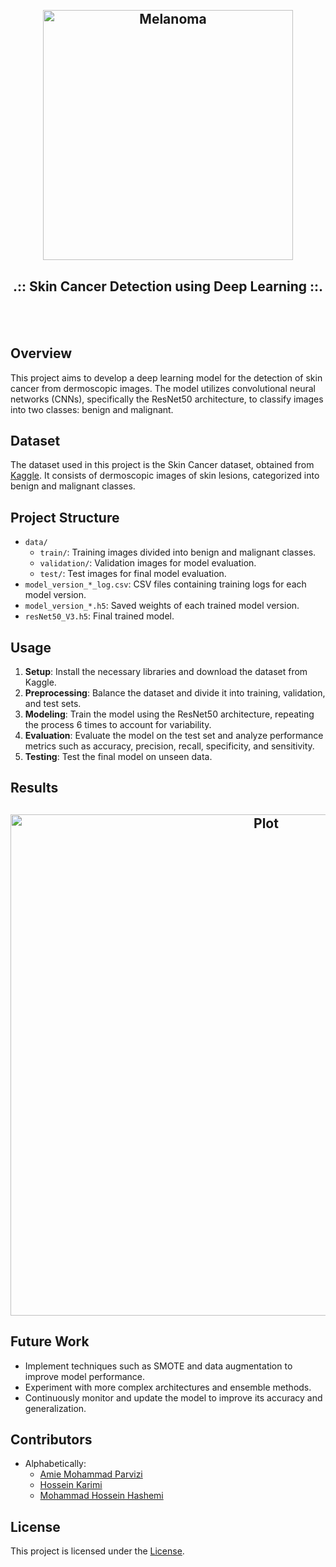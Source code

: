 <h2 align="center">
  <br>
  <a href="https://github.com/mrl-hsl"><img src="https://github.com/Awrsha/MRL-HSL-Humanoid-Robot-Projects/assets/89135083/be030efa-3400-432b-9e76-376f071daadf" alt="Melanoma" width="400"></a>
  <br>
  <b><h4 align="center">.:: Skin Cancer Detection using Deep Learning ::.</h4></b>
  <br>
</h2>

## Overview
This project aims to develop a deep learning model for the detection of skin cancer from dermoscopic images. The model utilizes convolutional neural networks (CNNs), specifically the ResNet50 architecture, to classify images into two classes: benign and malignant.

## Dataset
The dataset used in this project is the Skin Cancer dataset, obtained from [Kaggle](https://www.kaggle.com/amirmohammadparvizi/skin-canser-b584m584). It consists of dermoscopic images of skin lesions, categorized into benign and malignant classes.

## Project Structure
- `data/`
  - `train/`: Training images divided into benign and malignant classes.
  - `validation/`: Validation images for model evaluation.
  - `test/`: Test images for final model evaluation.
- `model_version_*_log.csv`: CSV files containing training logs for each model version.
- `model_version_*.h5`: Saved weights of each trained model version.
- `resNet50_V3.h5`: Final trained model.

## Usage
1. **Setup**: Install the necessary libraries and download the dataset from Kaggle.
2. **Preprocessing**: Balance the dataset and divide it into training, validation, and test sets.
3. **Modeling**: Train the model using the ResNet50 architecture, repeating the process 6 times to account for variability.
4. **Evaluation**: Evaluate the model on the test set and analyze performance metrics such as accuracy, precision, recall, specificity, and sensitivity.
5. **Testing**: Test the final model on unseen data.

## Results
<h2 align="center">
  <img width="802" alt="Plot" src="https://github.com/MHosseinHashemi/Skin_Cancer/assets/90381570/7b2d7f30-763a-4ce7-a8d2-4a5d5fa00a37">
</h2>



## Future Work
- Implement techniques such as SMOTE and data augmentation to improve model performance.
- Experiment with more complex architectures and ensemble methods.
- Continuously monitor and update the model to improve its accuracy and generalization.

## Contributors
* Alphabetically:
  - [Amie Mohammad Parvizi](https://github.com/awrsha)
  - [Hossein Karimi](https://github.com/)
  - [Mohammad Hossein Hashemi](https://github.com/MHosseinHashemi)

## License
This project is licensed under the [License](https://github.com/MHosseinHashemi/Skin_Cancer#Apache-2.0-1-ov-file).
